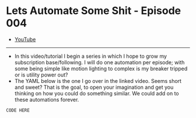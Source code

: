 # Lets Automate Some Shit - Episode 004
- [YouTube]()

___
- In this video/tutorial I begin a series in which I hope to grow my subscription base/following. I will do one automation per episode; with some being simple like motion lighting to complex is my breaker tripped or is utility power out? 
- The YAML below is the one I go over in the linked video. Seems short and sweet? That is the goal, to open your imagination and get you thinking on how you could do something similar. We could add on to these automations forever. 
```
CODE HERE
```
